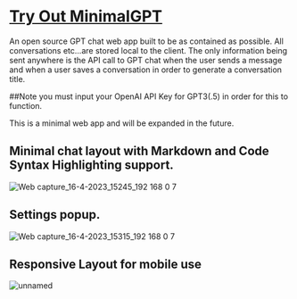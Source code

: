 # [Try Out MinimalGPT](https://minimalgpt.web.app/)

An open source GPT chat web app built to be as contained as possible. All conversations etc...are stored local to the client. The only information being sent anywhere is the API call to GPT chat when the user sends a message and when a user saves a conversation in order to generate a conversation title.
 
 ##Note you must input your OpenAI API Key for GPT3(.5) in order for this to function.

This is a minimal web app and will be expanded in the future.

## Minimal chat layout with Markdown and Code Syntax Highlighting support.
![Web capture_16-4-2023_15245_192 168 0 7](https://user-images.githubusercontent.com/2380471/232339111-5308ec33-3a44-4e44-8b99-083ef112af3c.jpeg)

## Settings popup.
![Web capture_16-4-2023_15315_192 168 0 7](https://user-images.githubusercontent.com/2380471/232339122-3d7b15f2-e136-4a0f-b65c-9b373f28ad9e.jpeg)


## Responsive Layout for mobile use
![unnamed](https://user-images.githubusercontent.com/2380471/232338987-d53d1580-b084-454d-a291-e54477513a2f.jpg)




